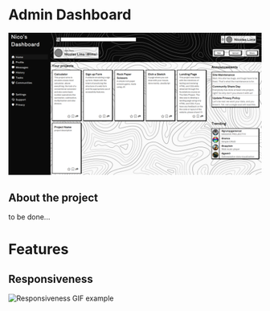 # Admin Dashboard

![Example picture](https://github.com/Nicog03/admin-dashboard/blob/main/readme-content/layout.png)

## About the project

to be done...

# Features

## Responsiveness

![Responsiveness GIF example](https://github.com/Nicog03/admin-dashboard/blob/main/readme-content/resp.gif)
